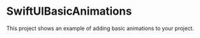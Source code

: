 # SwiftUIBasicAnimations

This project shows an example of adding basic animations to your project.
